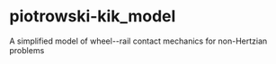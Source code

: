 # piotrowski-kik_model
A simplified model of wheel--rail contact mechanics for non-Hertzian problems
